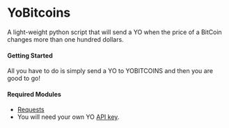 # YoBitcoins

A light-weight python script that will send a YO when the price of a BitCoin changes more than one hundred dollars.

#### Getting Started

All you have to do is simply send a YO to YOBITCOINS and then you are good to go!

#### Required Modules
* [Requests](http://docs.python-requests.org/en/latest/)
* You will need your own YO [API key](http://dev.justyo.co).

